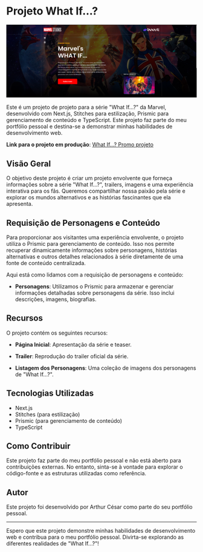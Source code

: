 # Projeto What If...?

![What If...?](src/assets/hero.png)

Este é um projeto de projeto para a série "What If...?" da Marvel, desenvolvido com Next.js, Stitches para estilização, Prismic para gerenciamento de conteúdo e TypeScript. Este projeto faz parte do meu portfólio pessoal e destina-se a demonstrar minhas habilidades de desenvolvimento web.

**Link para o projeto em produção**: [What If...? Promo projeto](https://what-if-project.vercel.app/)

## Visão Geral

O objetivo deste projeto é criar um projeto envolvente que forneça informações sobre a série "What If...?", trailers, imagens e uma experiência interativa para os fãs. Queremos compartilhar nossa paixão pela série e explorar os mundos alternativos e as histórias fascinantes que ela apresenta.

## Requisição de Personagens e Conteúdo

Para proporcionar aos visitantes uma experiência envolvente, o projeto utiliza o Prismic para gerenciamento de conteúdo. Isso nos permite recuperar dinamicamente informações sobre personagens, histórias alternativas e outros detalhes relacionados à série diretamente de uma fonte de conteúdo centralizada.

Aqui está como lidamos com a requisição de personagens e conteúdo:

- **Personagens**: Utilizamos o Prismic para armazenar e gerenciar informações detalhadas sobre personagens da série. Isso inclui descrições, imagens, biografias.

## Recursos

O projeto contém os seguintes recursos:

- **Página Inicial**: Apresentação da série e teaser.

- **Trailer**: Reprodução do trailer oficial da série.

- **Listagem dos Personagens**: Uma coleção de imagens dos personagens de "What If...?".

## Tecnologias Utilizadas

- Next.js
- Stitches (para estilização)
- Prismic (para gerenciamento de conteúdo)
- TypeScript

## Como Contribuir

Este projeto faz parte do meu portfólio pessoal e não está aberto para contribuições externas. No entanto, sinta-se à vontade para explorar o código-fonte e as estruturas utilizadas como referência.

## Autor

Este projeto foi desenvolvido por Arthur César como parte do seu portfólio pessoal.

---

Espero que este projeto demonstre minhas habilidades de desenvolvimento web e contribua para o meu portfólio pessoal. Divirta-se explorando as diferentes realidades de "What If...?"!
